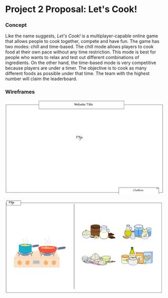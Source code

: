 # Project 2 Proposal: Let's Cook!

### Concept
Like the name suggests, *Let's Cook!* is a multiplayer-capable online game that allows people to cook together, compete and have fun. The game has two modes: chill and time-based. The chill mode allows players to cook food at their own pace without any time restriction. This mode is best for people who wants to relax and test out different combinations of ingredients. On the other hand, the time-based mode is very competitive because players are under a timer. The objective is to cook as many different foods as possible under that time. The team with the highest number will claim the leaderboard. 

### Wireframes


![wireframe1](images/p2_wireframe1.png)

![p5js](images/p2_p5js.png)
